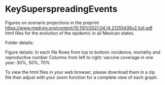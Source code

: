 # KeySuperspreadingEvents 
Figures on scenario projections in the preprint https://www.medrxiv.org/content/10.1101/2021.04.14.21255436v2.full.pdf
html files for the evolution of the epidemic in all Mexican states. 

Folder details: 

Figure details: In each file
Rows from top to bottom: incidence, mortality and reproductive number
Columns from left to right: vaccine coverage in one year: 30%, 50%, 70%

To view the html files in your web browser, please download them in a zip file then adjust with your zoom function for a complete view of each graph.
